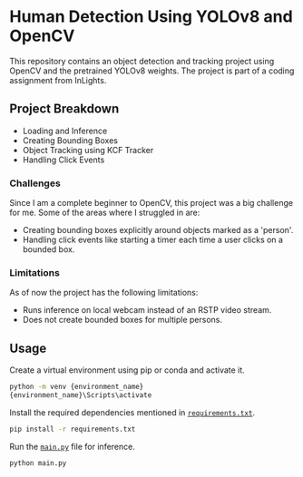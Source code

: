 # Human Detection Using YOLOv8 and OpenCV

This repository contains an object detection and tracking project using OpenCV and the pretrained YOLOv8 weights. The project is part of a coding assignment from InLights.

## Project Breakdown

- Loading and Inference
- Creating Bounding Boxes
- Object Tracking using KCF Tracker
- Handling Click Events

### Challenges

Since I am a complete beginner to OpenCV, this project was a big challenge for me. Some of the areas where I struggled in are:

- Creating bounding boxes explicitly around objects marked as a 'person'.
- Handling click events like starting a timer each time a user clicks on a bounded box.

### Limitations

As of now the project has the following limitations:

- Runs inference on local webcam instead of an RSTP video stream.
- Does not create bounded boxes for multiple persons.

## Usage

Create a virtual environment using pip or conda and activate it.

```bash
python -m venv {environment_name}
{environment_name}\Scripts\activate
```

Install the required dependencies mentioned in [`requirements.txt`](requirements.txt).

```bash
pip install -r requirements.txt
```

Run the [`main.py`](main.py) file for inference.

```bash
python main.py
```
